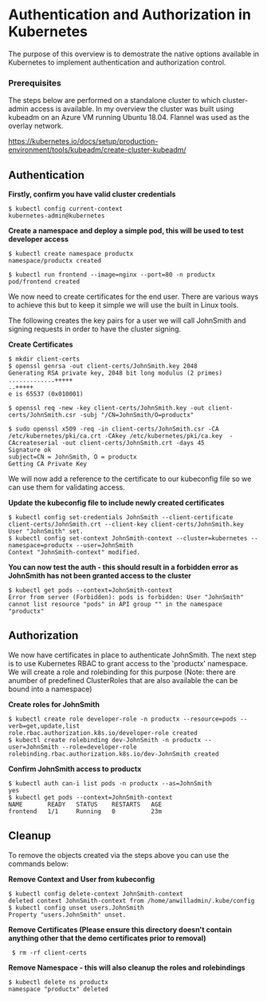 # Authentication and Authorization in Kubernetes

The purpose of this overview is to demostrate the native options available in Kubernetes to implement authentication and authorization control.

### **Prerequisites**

The steps below are performed on a standalone cluster to which cluster-admin access is available. In my overview the cluster was built using kubeadm on an Azure VM running Ubuntu 18.04. Flannel was used as the overlay network.

https://kubernetes.io/docs/setup/production-environment/tools/kubeadm/create-cluster-kubeadm/

## Authentication

**Firstly, confirm you have valid cluster credentials**

    $ kubectl config current-context
    kubernetes-admin@kubernetes

**Create a namespace and deploy a simple pod, this will be used to test developer access**

    $ kubectl create namespace productx
    namespace/productx created

    $ kubectl run frontend --image=nginx --port=80 -n productx
    pod/frontend created

We now need to create certificates for the end user. There are various ways to achieve this but to keep it simple we will use the built in Linux tools.

The following creates the key pairs for a user we will call JohnSmith and signing requests in order to have the cluster signing.

**Create Certificates**

    $ mkdir client-certs
    $ openssl genrsa -out client-certs/JohnSmith.key 2048
    Generating RSA private key, 2048 bit long modulus (2 primes)
    .............+++++
    ..+++++
    e is 65537 (0x010001)

    $ openssl req -new -key client-certs/JohnSmith.key -out client-certs/JohnSmith.csr -subj "/CN=JohnSmith/O=productx"

    $ sudo openssl x509 -req -in client-certs/JohnSmith.csr -CA /etc/kubernetes/pki/ca.crt -CAkey /etc/kubernetes/pki/ca.key  -CAcreateserial -out client-certs/JohnSmith.crt -days 45
    Signature ok
    subject=CN = JohnSmith, O = productx
    Getting CA Private Key

We will now add a reference to the certificate to our kubeconfig file so we can use them for validating access.

**Update the kubeconfig file to include newly created certificates**

    $ kubectl config set-credentials JohnSmith --client-certificate client-certs/JohnSmith.crt --client-key client-certs/JohnSmith.key
    User "JohnSmith" set.
    $ kubectl config set-context JohnSmith-context --cluster=kubernetes --namespace=productx --user=JohnSmith
    Context "JohnSmith-context" modified.

**You can now test the auth - this should result in a forbidden error as JohnSmith has not been granted access to the cluster**

    $ kubectl get pods --context=JohnSmith-context 
    Error from server (Forbidden): pods is forbidden: User "JohnSmith" cannot list resource "pods" in API group "" in the namespace "productx"

## Authorization

We now have certificates in place to authenticate JohnSmith. The next step is to use Kubernetes RBAC to grant access to the 'productx' namespace. We will create a role and rolebinding for this purpose (Note: there are anumber of predefined ClusterRoles that are also available the can be bound into a namespace)

**Create roles for JohnSmith**

    $ kubectl create role developer-role -n productx --resource=pods --verb=get,update,list
    role.rbac.authorization.k8s.io/developer-role created
    $ kubectl create rolebinding dev-JohnSmith -n productx --user=JohnSmith --role=developer-role
    rolebinding.rbac.authorization.k8s.io/dev-JohnSmith created

**Confirm JohnSmith access to productx**

    $ kubectl auth can-i list pods -n productx --as=JohnSmith
    yes
    $ kubectl get pods --context=JohnSmith-context
    NAME       READY   STATUS    RESTARTS   AGE
    frontend   1/1     Running   0          23m

## Cleanup

 To remove the objects created via the steps above you can use the commands below:

 **Remove Context and User from kubeconfig**

    $ kubectl config delete-context JohnSmith-context
    deleted context JohnSmith-context from /home/anwilladmin/.kube/config
    $ kubectl config unset users.JohnSmith
    Property "users.JohnSmith" unset.

 **Remove Certificates (Please ensure this directory doesn't contain anything other that the demo certificates prior to removal)**

     $ rm -rf client-certs

**Remove Namespace - this will also cleanup the roles and rolebindings**

    $ kubectl delete ns productx
    namespace "productx" deleted